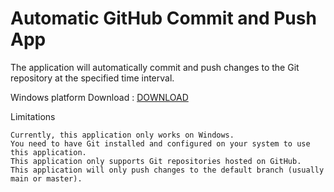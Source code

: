 # Automatic GitHub Commit and Push App

The application will automatically commit and push changes to the Git repository at the specified time interval.

Windows platform Download : [ DOWNLOAD ](https://github.com/Hezron26/Auto_git_commit_push/blob/main/Auto-Git.exe?raw=true)

Limitations

    Currently, this application only works on Windows.
    You need to have Git installed and configured on your system to use this application.
    This application only supports Git repositories hosted on GitHub.
    This application will only push changes to the default branch (usually main or master).
